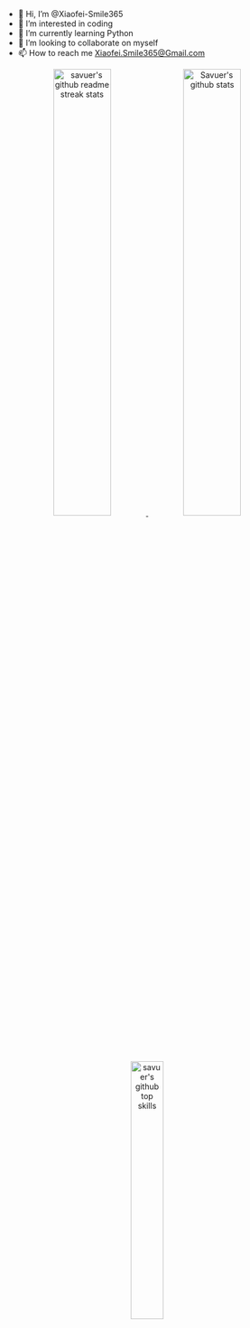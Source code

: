 - 👋 Hi, I’m @Xiaofei-Smile365
- 👀 I’m interested in coding
- 🌱 I’m currently learning Python
- 💞️ I’m looking to collaborate on myself
- 📫 How to reach me Xiaofei.Smile365@Gmail.com

<!---
Xiaofei-Smile365/Xiaofei-Smile365 is a ✨ special ✨ repository because its `README.md` (this file) appears on your GitHub profile.
You can click the Preview link to take a look at your changes.
--->

<p align="center">
	<a href="https://github.com/Xiaofei-Smile365" target="_blank">
		<img src="https://github-readme-streak-stats.herokuapp.com/?user=Xiaofei-Smile365&theme=highcontrast" width="45%" alt="savuer's github readme streak stats"/>
	</a>
	<a href="https://github.com/Xiaofei-Smile365" target="_blank">
		<img src="https://github-readme-stats.vercel.app/api?username=Xiaofei-Smile365&theme=dark&show_icons=true" width="45%" alt="Savuer's github stats"/>
	</a>
	<a href="https://github.com/Xiaofei-Smile365" target="_blank">
		<img src="https://github-readme-stats.vercel.app/api/top-langs/?username=Xiaofei-Smile365&layout=compact&hide=html&theme=dark" width="34.2%" alt="savuer's github top skills"/>
	</a>

</p>
